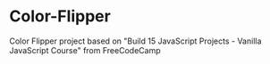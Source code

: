 # Color-Flipper

Color Flipper project based on "Build 15 JavaScript Projects - Vanilla JavaScript Course" from FreeCodeCamp
